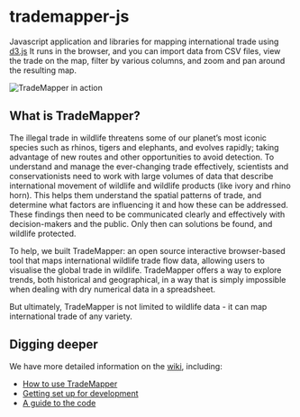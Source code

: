 trademapper-js
==============

Javascript application and libraries for mapping international trade using
[d3.js](http://d3js.org/)  It runs in the browser, and you can import data
from CSV files, view the trade on the map, filter by various columns, and
zoom and pan around the resulting map.

![TradeMapper in action](https://raw.githubusercontent.com/trademapper/trademapper-js/master/screenshot/trademapper.png)

What is TradeMapper?
--------------------

The illegal trade in wildlife threatens some of our planet’s most iconic
species such as rhinos, tigers and elephants, and evolves rapidly; taking
advantage of new routes and other opportunities to avoid detection. To
understand and manage the ever-changing trade effectively, scientists and
conservationists need to work with large volumes of data that describe
international movement of wildlife and wildlife products (like ivory and rhino
horn). This helps them understand the spatial patterns of trade, and determine
what factors are influencing it and how these can be addressed.  These findings
then need to be communicated clearly and effectively with decision-makers and
the public.  Only then can solutions be found, and wildlife protected.

To help, we built TradeMapper: an open source interactive browser-based tool
that maps international wildlife trade flow data, allowing users to visualise
the global trade in wildlife.  TradeMapper offers a way to explore trends, both
historical and geographical, in a way that is simply impossible when dealing
with dry numerical data in a spreadsheet.

But ultimately, TradeMapper is not limited to wildlife data - it can map
international trade of any variety.

Digging deeper
--------------

We have more detailed information on the [wiki](https://github.com/trademapper/trademapper-js/wiki), including:

* [How to use TradeMapper](https://github.com/trademapper/trademapper-js/wiki/How-to-use-trademapper)
* [Getting set up for development](https://github.com/trademapper/trademapper-js/wiki/Development)
* [A guide to the code](https://github.com/trademapper/trademapper-js/wiki/Guide-to-the-code)
